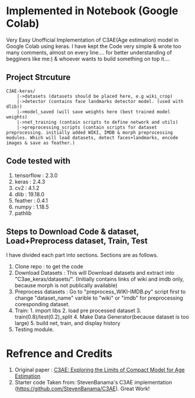# Implemented in Notebook (Google Colab)
Very Easy Unofficial Implementation of C3AE(Age estimation) model in Google Colab using keras. I have kept the Code very simple & wrote too many comments, almost on every line.... for better understanding of begginers like me:) & whoever wants to build something on top it....



## Project Strcuture
```
C3AE-keras/
    |->datasets (datasets should be placed here, e.g wiki_crop)
    |->detector (contains face landmarks detector model. (used with dlib))
    |->model_saved (will save weights here (best trained model weights)
    |->net_training (contain scripts to define network and utils)
    |->preprocessing_scripts (contain scripts for dataset preprocessing. initially added WIKI, IMDB & morph preprocessing modules. Which will load datasets, detect faces+landmarks, encode images & save as feather.)
```

## Code tested with
1. tensorflow : 2.3.0
2. keras : 2.4.3
3. cv2 : 4.1.2
4. dlib : 19.18.0
5. feather : 0.4.1
6. numpy : 1.18.5
7. pathlib


## Steps to Download Code & dataset, Load+Preprocess dataset, Train, Test
I have divided each part into sections. Sections are as follows.
1. Clone repo :  to get the code
2. Download Datasets :  This will Download datasets and extract into "C3ae_keras/datasets/".  (Initially contains links of wiki and imdb only, because morph is not publically available)
3. Preprocess datasets : Go to "preprocess_WIKI-IMDB.py" script first to change "dataset_name" varible to "wiki" or "imdb" for preprocessing coresponding dataset.
4. Train: 1. import libs 2. load pre processed dataset 3. train(0.8)/test(0.2)_split 4. Make Data Generator(because dataset is too large) 5. build net, train, and display history
5. Testing module.


# Refrence and Credits
1. Original paper : [C3AE: Exploring the Limits of Compact Model for Age Estimation](https://arxiv.org/abs/1904.05059)
2. Starter code Taken from: StevenBanama's C3AE implementation (https://github.com/StevenBanama/C3AE). Great Work!
